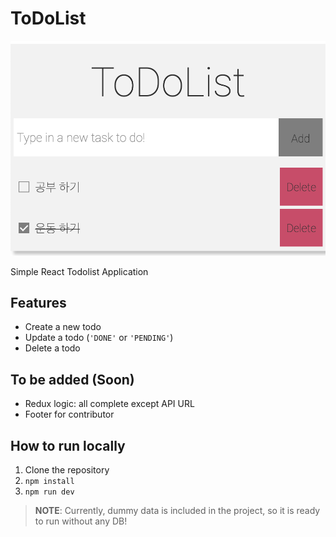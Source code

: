 # ToDoList

![How it looks](app.png)

Simple React Todolist Application

## Features

- Create a new todo
- Update a todo (`'DONE'` or `'PENDING'`)
- Delete a todo

## To be added (Soon)
- Redux logic: all complete except API URL
- Footer for contributor

## How to run locally

1. Clone the repository
2. `npm install`
3. `npm run dev`

> **NOTE**: Currently, dummy data is included in the project, so it is ready to run without any DB!
